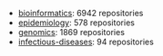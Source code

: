   - [bioinformatics](https://github.com/topics/bioinformatics): 6942 repositories
  - [epidemiology](https://github.com/topics/epidemiology): 578 repositories
  - [genomics](https://github.com/topics/genomics): 1869 repositories
  - [infectious-diseases](https://github.com/topics/infectious-diseases): 94 repositories
